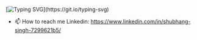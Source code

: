 [![Typing SVG](https://readme-typing-svg.demolab.com?font=Fira+Code&pause=1000&width=435&lines=Hey+there+!+I+am+Shubhang++%F0%9F%91%8B;Welcome+to+my+profile+%F0%9F%98%81+!)](https://git.io/typing-svg)

- 📫 How to reach me Linkedin: https://www.linkedin.com/in/shubhang-singh-7299621b5/

<!---
Shubhang-2111/Shubhang-2111 is a ✨ special ✨ repository because its `README.md` (this file) appears on your GitHub profile.
You can click the Preview link to take a look at your changes.
--->
